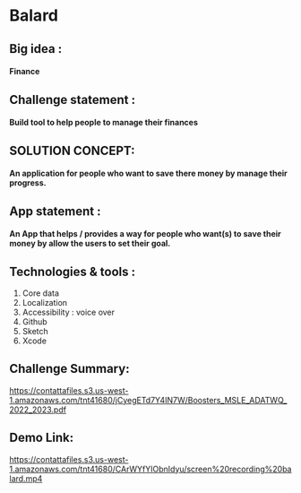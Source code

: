 # Balard
## Big idea :
#### Finance

## Challenge statement :
#### Build tool to help people to manage their finances



## SOLUTION CONCEPT:
#### An application for people who want to save there money by manage their progress.



## App statement :
#### An App that helps / provides a way for people who want(s) to save their money by allow the users to set their goal.



## Technologies & tools :

1. Core data 
2. Localization 
3. Accessibility : voice over 
4. Github 
5. Sketch 
6. Xcode 


## Challenge Summary:
https://contattafiles.s3.us-west-1.amazonaws.com/tnt41680/jCyegETd7Y4IN7W/Boosters_MSLE_ADATWQ_2022_2023.pdf
## Demo Link:
https://contattafiles.s3.us-west-1.amazonaws.com/tnt41680/CArWYfYIObnIdyu/screen%20recording%20balard.mp4
